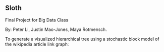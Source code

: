 ## Sloth
Final Project for Big Data Class


By:
Peter Li,
Justin Mao-Jones,
Maya Rotmensch.


To generate a visualized hierarchical tree using a stochastic block model of the wikipedia article link graph:

